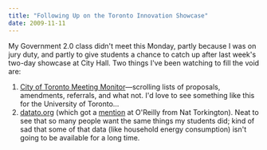 ```yaml
---
title: "Following Up on the Toronto Innovation Showcase"
date: 2009-11-11
---
```

My Government 2.0 class didn't meet this Monday, partly because I was on jury duty, and partly to give students a chance to catch up after last week's two-day showcase at City Hall. Two things I've been watching to fill the void are:
<ol>
  <li><a href="http://app.toronto.ca/tmmismonitor/index.do">City of Toronto Meeting Monitor</a>—scrolling lists of proposals, amendments, referrals, and what not. I'd love to see something like this for the University of Toronto…</li>
  <li><a href="http://www.datato.org/app/need/list">datato.org</a> (which got a <a href="http://radar.oreilly.com/2009/11/four-short-links-11-november-2.html">mention</a> at O'Reilly from Nat Torkington). Neat to see that so many people want the same things my students did; kind of sad that some of that data (like household energy consumption) isn't going to be available for a long time.</li>
</ol>
